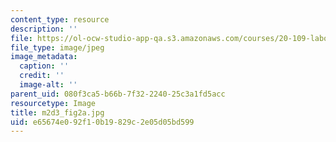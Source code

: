 ```yaml
---
content_type: resource
description: ''
file: https://ol-ocw-studio-app-qa.s3.amazonaws.com/courses/20-109-laboratory-fundamentals-in-biological-engineering-spring-2010/e65674e092f10b19829c2e05d05bd599_m2d3_fig2a.jpg
file_type: image/jpeg
image_metadata:
  caption: ''
  credit: ''
  image-alt: ''
parent_uid: 080f3ca5-b66b-7f32-2240-25c3a1fd5acc
resourcetype: Image
title: m2d3_fig2a.jpg
uid: e65674e0-92f1-0b19-829c-2e05d05bd599
---
```

